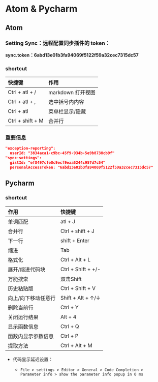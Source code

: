 # Atom & Pycharm

## Atom

### Setting Sync：远程配置同步插件的 token：

**sync.token：6abd13e01b3fa94069f5122f59a32cec7315dc57**

### shortcut

| 快捷键              | 作用            |
| :--------------- | :------------ |
| Ctrl + atl + /   | markdown 打开视图 |
| Ctrl + atl + ,   | 选中括号内内容       |
| Ctrl + atl       | 菜单栏显示/隐藏      |
| Ctrl + shift + M | 合并行           |

### 重要信息

```json
"exception-reporting":
  userId: "3834aca1-c9bc-45f9-934b-5e9b8738cb9f"
"sync-settings":
  gistId: "ef8497cfe8c9ecf9eaa5244c957d7c54"
  personalAccessToken: "6abd13e01b3fa94069f5122f59a32cec7315dc57"
```

## Pycharm

### shortcut

| 作用         | 快捷键                |
| :--------- | :----------------- |
| 单词匹配       | atl + J            |
| 合并行        | Ctrl + shift + J   |
| 下一行        | shift + Enter      |
| 缩进         | Tab                |
| 格式化        | Ctrl + Alt + L     |
| 展开/缩进代码块   | Ctrl + Shift + +/- |
| 万能搜索       | 双击Shift            |
| 历史粘贴版      | Ctrl + Shift + V   |
| 向上/向下移动任意行 | Shift + Alt + ↑/↓  |
| 删除当前行      | Ctrl + Y           |
| 关闭运行结果     | Alt + 4            |
| 显示函数信息     | Ctrl + Q           |
| 函数内显示参数信息  | Ctrl + P           |
| 提取方法       | Ctrl + Alt + M     |

-   代码显示延迟设置：

    -   `File > settings > Editor > General > Code Completion > Parameter info > show the parameter info popup in 0 ms`
